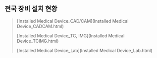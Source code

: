 ## 전국 장비 설치 현황

>[Installed Medical Device_CAD/CAM](Installed Medical Device_CADCAM.html)
>
>[Installed Medical Device_TC, IMG](Installed Medical Device_TCIMG.html)
>
>[Installed Medical Device_Lab](Installed Medical Device_Lab.html)

